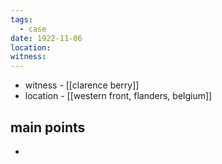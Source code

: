 ```yaml
---
tags:
  - case
date: 1922-11-06
location: 
witness:
---
```

- witness - [[clarence berry]]
- location - [[western front, flanders, belgium]]
## main points
- 
